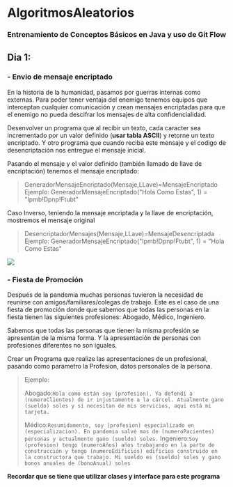 # AlgoritmosAleatorios

### Entrenamiento de Conceptos Básicos en Java y uso de Git Flow

## **Dia 1:**

### **- Envio de mensaje encriptado**

En la historia de la humanidad, pasamos por guerras internas como externas. Para poder tener ventaja del enemigo tenemos equipos que interceptan cualquier comunicación y crean mensajes encriptadas para que el enemigo no pueda descifrar los mensajes de alta confidencialidad.

Desenvolver un programa que al recibir un texto, cada caracter sea incrementado por un valor definido (**usar tabla ASCII**) y retorne un texto encriptado. Y otro programa que cuando reciba este mensaje y el codigo de desencriptación nos entregue el mensaje inicial.


Pasando el mensaje y el valor definido (también llamado de llave de encriptación) tenemos el mensaje encriptado:
> GeneradorMensajeEncriptado(Mensaje,LLave)=MensajeEncriptado
> Ejemplo:
GeneradorMensajeEncriptado("Hola Como Estas", 1) = "Ipmb!Dpnp!Ftubt"

Caso Inverso, teniendo la mensaje encriptada y la llave de encriptación, mostremos el mensaje original
> DesencriptadorMensajes(Mensaje,LLave)=MensajeDesencriptada
> Ejemplo:
> GeneradorMensajeEncriptado("Ipmb!Dpnp!Ftubt", 1) = "Hola Como Estas"

![](https://3.bp.blogspot.com/-wH80IwdioXc/Vw2IK7BUw1I/AAAAAAAAAC0/xSfv4QYfBEgFioZzBk9Ye5JRvRnYFpkOwCLcB/s1600/Tabla-ASCII.png)

### **- Fiesta de Promoción**

Después de la pandemia muchas personas tuvieron la necesidad de reunirse con amigos/familiares/colegas de trabajo. Este es el caso de una fiesta de promoción donde que sabemos que todas las personas en la fiesta tienen las siguientes profesiones: Abogado, Médico, Ingeniero.

Sabemos que todas las personas que tienen la misma profesión se apresentan de la misma forma. Y la apresentación de personas con profesiones diferentes no son iguales.

Crear un Programa que realize las apresentaciones de un profesional, pasando como parametro la Profesion, datos personales de la persona.

>Ejemplo:
>
>Abogado:`Hola como están soy (profesion). Ya defendí a (numeroClientes) de ir injustamente a la cárcel. Atualmente gano (sueldo) soles y si necesitan de mis servicios, aqui está mi tarjeta.`
>
>Médico:`Resumidamente, soy (profesion) especializado en (especializacion). En pandemia salvé mas de (numeroPacientes) personas y actualmente gano (sueldo) soles.`
>Ingeniero:`Soy (profesion) tengo (numeroAños) años trabajando en la parte de construcción y tengo (numeroEdificios) edificios construido en la constructora que trabajo. Mi sueldo es (sueldo) soles y gano bonos anuales de (bonoAnual) soles`

**Recordar que se tiene que utilizar clases y interface para este programa**